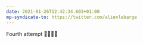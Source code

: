 ```yaml
---
date: 2021-01-26T12:42:34.603+01:00
mp-syndicate-to: https://twitter.com/alienlebarge
---
```

Fourth attempt 🤞🤞🤞🤞
